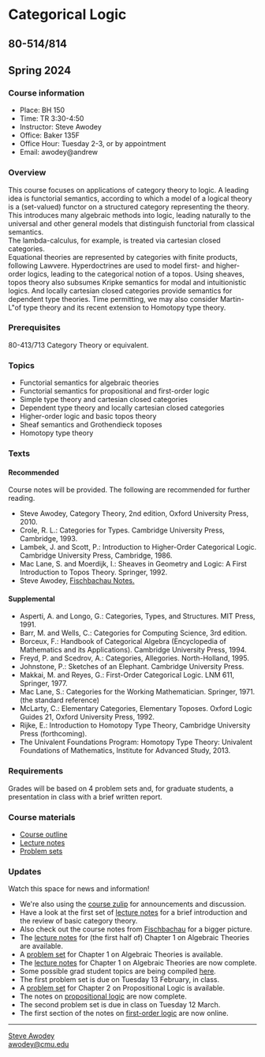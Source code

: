 # Categorical Logic
## 80-514/814
## Spring 2024

### Course information

- Place: BH 150
- Time: TR 3:30-4:50
- Instructor: Steve Awodey
- Office: Baker 135F
- Office Hour: Tuesday 2-3, or by appointment
- Email: awodey@andrew


### Overview
This course focuses on applications of category theory to logic. 
A leading idea is functorial semantics, according to which a model
of a logical theory is a (set-valued) functor on a structured category representing the theory.  
This introduces many algebraic methods into logic, leading naturally to
the universal and other general models that distinguish functorial from
classical semantics.  
The lambda-calculus, for example, is treated via cartesian closed categories.  
Equational theories are represented by categories with finite products, following Lawvere.  Hyperdoctrines are used to model first- and higher-order logics, leading to the categorical notion of a topos.  Using sheaves, topos theory also subsumes Kripke semantics for modal and intuitionistic logics. And locally cartesian closed categories provide semantics for dependent type theories.  Time permitting, we may also consider Martin-L"of type theory and its recent extension to Homotopy type theory.

### Prerequisites
80-413/713 Category Theory or equivalent.

### Topics

- Functorial semantics for algebraic theories
- Functorial semantics for propositional and first-order logic
- Simple type theory and cartesian closed categories
- Dependent type theory and locally cartesian closed categories
- Higher-order logic and basic topos theory
- Sheaf semantics and Grothendieck toposes
- Homotopy type theory

### Texts
#### Recommended

Course notes will be provided. The following are recommended for further reading. 

- Steve Awodey, Category Theory, 2nd edition, Oxford University Press, 2010.
- Crole, R. L.: Categories for Types. Cambridge University Press, Cambridge, 1993.
- Lambek, J. and Scott, P.: Introduction to Higher-Order Categorical Logic. Cambridge University Press, Cambridge, 1986.
- Mac Lane, S. and Moerdijk, I.: Sheaves in Geometry and Logic: A First Introduction to Topos Theory. Springer, 1992.
- Steve Awodey, [Fischbachau Notes.](../fischbachau/)

#### Supplemental

- Asperti, A. and Longo, G.: Categories, Types, and Structures. MIT Press, 1991.
- Barr, M. and Wells, C.: Categories for Computing Science, 3rd edition.
- Borceux, F.: Handbook of Categorical Algebra (Encyclopedia of Mathematics and its Applications). Cambridge University Press, 1994.
- Freyd, P. and Scedrov, A.: Categories, Allegories. North-Holland, 1995.
- Johnstone, P.: Sketches of an Elephant. Cambridge University Press.
- Makkai, M. and Reyes, G.: First-Order Categorical Logic. LNM 611, Springer, 1977.
- Mac Lane, S.: Categories for the Working Mathematician. Springer, 1971. (the standard reference)
- McLarty, C.: Elementary Categories, Elementary Toposes. Oxford Logic Guides 21, Oxford University Press, 1992.
- Rijke, E.: Introduction to Homotopy Type Theory, Cambridge University Press (forthcoming).
- The Univalent Foundations Program: Homotopy Type Theory: Univalent Foundations of Mathematics, Institute for Advanced Study, 2013.

### Requirements

Grades will be based on 4 problem sets and, for graduate students, a presentation in class with a brief written report.

### Course materials

- [Course outline](./outline/)
- [Lecture notes](/catlog/notes/)
- [Problem sets](/catlog/hw/)

### Updates
Watch this space for news and information!
- We're also using the [course zulip](https://baker.hott.dev/#narrow/stream/31-Categorical-Logic) for announcements and discussion.
- Have a look at the first set of [lecture notes](/catlog/notes/catlog0.pdf) for a brief introduction and the review of basic category theory.
- Also check out the course notes from [Fischbachau](../fischbachau/) for a bigger picture.
- The [lecture notes](/catlog/notes/catlog1.pdf) for (the first half of) Chapter 1 on Algebraic Theories are available.  
- A [problem set](/catlog/hw/catloghw1.pdf) for Chapter 1 on Algebraic Theories is available. 
- The [lecture notes](/catlog/notes/catlog1.pdf) for Chapter 1 on Algebraic Theories are now complete. 
- Some possible grad student topics are being compiled [here](/catlog/hw/).    
- The first problem set is due on Tuesday 13 February, in class.
- A [problem set](/catlog/hw/catloghw2.pdf) for Chapter 2 on Propositional Logic is available.
- The notes on [propositional logic](/catlog/notes/catlog2.pdf) are now complete.
- The second problem set is due in class on Tuesday 12 March.
- The first section of the notes on [first-order logic](/catlog/notes/catlog3A.pdf) are now online.
<!---
- The third and final [problem set](/catlog/hw/catloghw3.pdf) is online.
- The notes on [lambda-calculus](/catlog/notes/catlog3.pdf) are now complete.
- Students lectures will be in the last 2 weeks of the semester, April 17, 19, 25, and 27.
- The first half of the notes on [lambda-calculus](/catlog/notes/catlog3A.pdf) are now online.

https://awodey.github.io/catlog/hw/

-->

<hr WIDTH="100%">
<div CLASS="bottom"><a href="http://www.andrew.cmu.edu/~awodey/"></a></div>


<p CLASS="bottom"><a href="http://www.andrew.cmu.edu/~awodey/">Steve Awodey</a>
<br><a href="mailto:awodey@cmu.edu">awodey@cmu.edu</a>
